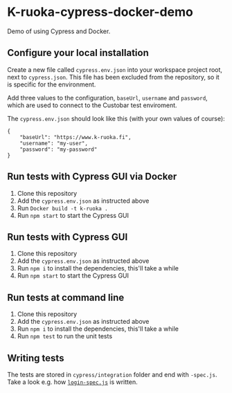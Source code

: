 # K-ruoka-cypress-docker-demo
Demo of using Cypress and Docker.

## Configure your local installation

Create a new file called `cypress.env.json` into your workspace project root, next to `cypress.json`.
This file has been excluded from the repository, so it is specific for the environment.

Add three values to the configuration, `baseUrl`, `username` and `password`, which are used to connect
to the Custobar test enviroment.

The `cypress.env.json` should look like this (with your own values of course):

    {
        "baseUrl": "https://www.k-ruoka.fi",
        "username": "my-user",
        "password": "my-password"
    }
    
## Run tests with Cypress GUI via Docker

1. Clone this repository
2. Add the `cypress.env.json` as instructed above
3. Run `Docker build -t k-ruoka .` 
4. Run `npm start` to start the Cypress GUI

## Run tests with Cypress GUI

1. Clone this repository
2. Add the `cypress.env.json` as instructed above
3. Run `npm i` to install the dependencies, this'll take a while
4. Run `npm start` to start the Cypress GUI

## Run tests at command line

1. Clone this repository
2. Add the `cypress.env.json` as instructed above
3. Run `npm i` to install the dependencies, this'll take a while
4. Run `npm test` to run the unit tests

## Writing tests

The tests are stored in `cypress/integration` folder and end with `-spec.js`. Take
a look e.g. how [`login-spec.js`](/cypress/integration/login-spec.js) is written.

